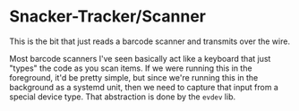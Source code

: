 # Snacker-Tracker/Scanner

This is the bit that just reads a barcode scanner and transmits over the wire.

Most barcode scanners I've seen basically act like a keyboard that just "types" the code as you scan items. If we were running this in the foreground, it'd be pretty simple, but since we're running this in the background as a systemd unit, then we need to capture that input from a special device type. That abstraction is done by the `evdev` lib.

